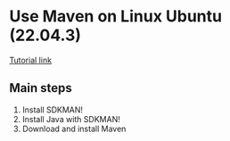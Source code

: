 # Use Maven on Linux Ubuntu (22.04.3)
[Tutorial link](https://github.com/heig-vd-dai-course/heig-vd-dai-course/blob/main/04-java-intellij-idea-and-maven/COURSE_MATERIAL.md)

## Main steps

1. Install SDKMAN!
2. Install Java with SDKMAN!
3. Download and install Maven
